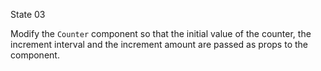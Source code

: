 State 03

Modify the `Counter` component so that the initial value of the counter, the increment interval and the increment amount are passed as props to the component.
